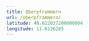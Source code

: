 ```yaml
---
title: Oberpframmern
url: /oberpframmern/
latitude: 48.022027200000004
longitude: 11.8136285
---
```

